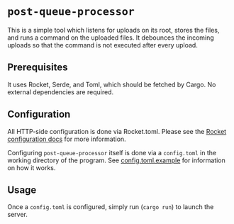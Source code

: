 # `post-queue-processor`

This is a simple tool which listens for uploads on its root, stores the
files, and runs a command on the uploaded files. It debounces the
incoming uploads so that the command is not executed after every upload.

## Prerequisites

It uses Rocket, Serde, and Toml, which should be fetched by Cargo. No
external dependencies are required.

## Configuration

All HTTP-side configuration is done via Rocket.toml. Please see the
[Rocket configuration
docs](https://rocket.rs/v0.5-rc/guide/configuration/) for more
information.

Configuring `post-queue-processor` itself is done via a `config.toml` in
the working directory of the program. See
[config.toml.example](config.toml.example) for
information on how it works.

## Usage

Once a `config.toml` is configured, simply run (`cargo run`) to launch
the server.
